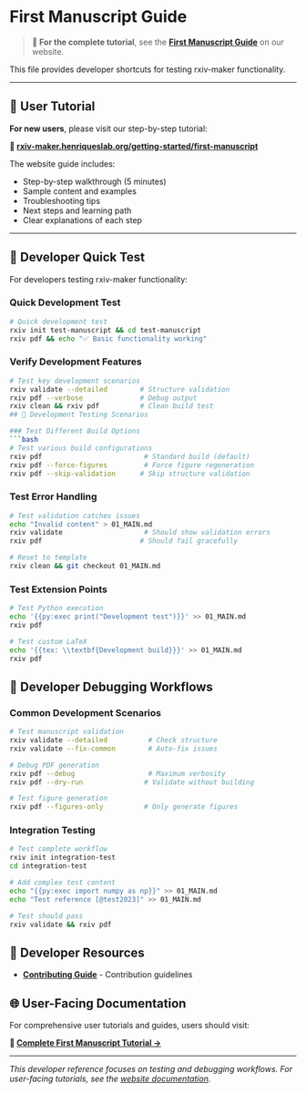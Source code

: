 # First Manuscript Guide

> **📖 For the complete tutorial**, see the **[First Manuscript Guide](https://rxiv-maker.henriqueslab.org/getting-started/first-manuscript/)** on our website.

This file provides developer shortcuts for testing rxiv-maker functionality.

---

## 👤 User Tutorial

**For new users**, please visit our step-by-step tutorial:

**🔗 [rxiv-maker.henriqueslab.org/getting-started/first-manuscript](https://rxiv-maker.henriqueslab.org/getting-started/first-manuscript/)**

The website guide includes:
- Step-by-step walkthrough (5 minutes)
- Sample content and examples
- Troubleshooting tips
- Next steps and learning path
- Clear explanations of each step

---

## 🧪 Developer Quick Test

For developers testing rxiv-maker functionality:

### Quick Development Test
```bash
# Quick development test
rxiv init test-manuscript && cd test-manuscript
rxiv pdf && echo "✅ Basic functionality working"
```

### Verify Development Features
```bash
# Test key development scenarios
rxiv validate --detailed        # Structure validation
rxiv pdf --verbose              # Debug output
rxiv clean && rxiv pdf          # Clean build test
## 🧪 Development Testing Scenarios

### Test Different Build Options
```bash
# Test various build configurations
rxiv pdf                         # Standard build (default)
rxiv pdf --force-figures         # Force figure regeneration
rxiv pdf --skip-validation      # Skip structure validation
```

### Test Error Handling
```bash
# Test validation catches issues
echo "Invalid content" > 01_MAIN.md
rxiv validate                    # Should show validation errors
rxiv pdf                        # Should fail gracefully

# Reset to template
rxiv clean && git checkout 01_MAIN.md
```

### Test Extension Points
```bash
# Test Python execution
echo '{{py:exec print("Development test")}}' >> 01_MAIN.md
rxiv pdf

# Test custom LaTeX
echo '{{tex: \\textbf{Development build}}}' >> 01_MAIN.md
rxiv pdf
```

## 🔧 Developer Debugging Workflows

### Common Development Scenarios
```bash
# Test manuscript validation
rxiv validate --detailed          # Check structure
rxiv validate --fix-common        # Auto-fix issues

# Debug PDF generation
rxiv pdf --debug                  # Maximum verbosity
rxiv pdf --dry-run               # Validate without building

# Test figure generation
rxiv pdf --figures-only          # Only generate figures
```

### Integration Testing
```bash
# Test complete workflow
rxiv init integration-test
cd integration-test

# Add complex test content
echo "{{py:exec import numpy as np}}" >> 01_MAIN.md
echo "Test reference [@test2023]" >> 01_MAIN.md

# Test should pass
rxiv validate && rxiv pdf
```

## 🔗 Developer Resources

- **[Contributing Guide](../CONTRIBUTING.md)** - Contribution guidelines

## 🌐 User-Facing Documentation

For comprehensive user tutorials and guides, users should visit:

**📖 [Complete First Manuscript Tutorial →](https://rxiv-maker.henriqueslab.org/getting-started/first-manuscript/)**

---

*This developer reference focuses on testing and debugging workflows. For user-facing tutorials, see the [website documentation](https://rxiv-maker.henriqueslab.org/).*